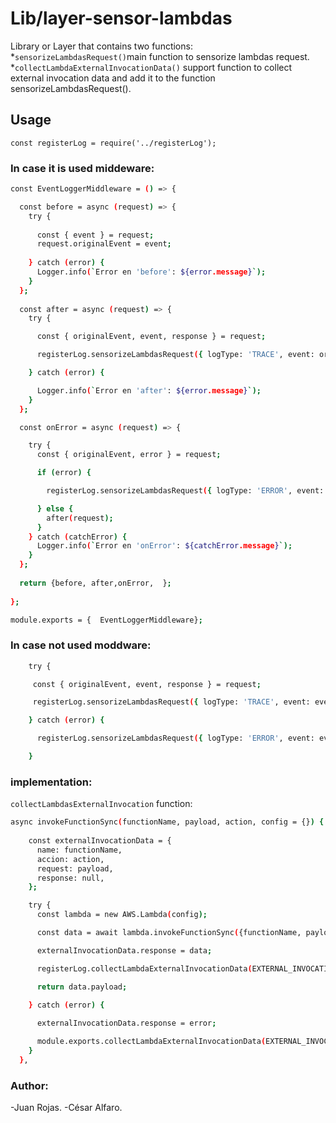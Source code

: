 # Lib/layer-sensor-lambdas
Library or Layer that contains two functions:
*`sensorizeLambdasRequest()`main function to sensorize lambdas request.
*`collectLambdaExternalInvocationData()` support function to collect external invocation data and  add it to the function  sensorizeLambdasRequest().
## Usage
```
const registerLog = require('../registerLog');
```
### In case it is used middeware:

```sh
const EventLoggerMiddleware = () => {

  const before = async (request) => {
    try {
    
      const { event } = request;     
      request.originalEvent = event;
      
    } catch (error) {
      Logger.info(`Error en 'before': ${error.message}`);
    }
  };
  
  const after = async (request) => {
    try {

      const { originalEvent, event, response } = request;

      registerLog.sensorizeLambdasRequest({ logType: 'TRACE', event: originalEvent, response });

    } catch (error) {

      Logger.info(`Error en 'after': ${error.message}`);
    }
  };

  const onError = async (request) => {

    try {
      const { originalEvent, error } = request;

      if (error) {

        registerLog.sensorizeLambdasRequest({ logType: 'ERROR', event: originalEvent, error: errorInfo });

      } else {
        after(request);
      }
    } catch (catchError) {
      Logger.info(`Error en 'onError': ${catchError.message}`);
    }
  };
  
  return {before, after,onError,  };
  
};

module.exports = {  EventLoggerMiddleware};

```
### In case not used moddware:  
```sh
    try {

     const { originalEvent, event, response } = request;

     registerLog.sensorizeLambdasRequest({ logType: 'TRACE', event: event,response });

    } catch (error) {

      registerLog.sensorizeLambdasRequest({ logType: 'ERROR', event: event, error: error.message });

    }
```
### implementation:
`collectLambdasExternalInvocation` function:
```sh
async invokeFunctionSync(functionName, payload, action, config = {}) {
   
    const externalInvocationData = {
      name: functionName,
      accion: action,
      request: payload,
      response: null,
    };

    try {
      const lambda = new AWS.Lambda(config);

      const data = await lambda.invokeFunctionSync({functionName, payload, action });

      externalInvocationData.response = data;

      registerLog.collectLambdaExternalInvocationData(EXTERNAL_INVOCATION_DATA, externalInvocationData);

      return data.payload;

    } catch (error) {
      
      externalInvocationData.response = error;

      module.exports.collectLambdaExternalInvocationData(EXTERNAL_INVOCATION_DATA, externalInvocationData);
    }
  },
```
### Author:
-Juan Rojas.
-César Alfaro.

